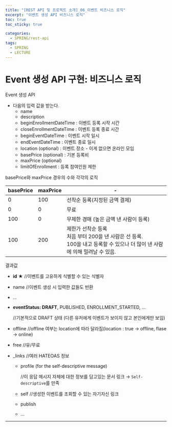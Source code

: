 ```yaml
---
title: "[REST API 및 프로젝트 소개]_06_이벤트 비즈니스 로직"
excerpt: "이벤트 생성 API 비즈니스 로직"
toc: true
toc_sticky: true

categories:
  - SPRING/rest-api
tags:
  - SPRING
  - LECTURE
---
```


# Event 생성 API 구현: 비즈니스 로직

Event 생성 API

* 다음의 입력 값을 받는다.
  * name
  * description
  * beginEnrollmentDateTime : 이벤트 등록 시작 시간
  * closeEnrollmentDateTime : 이벤트 등록 종료 시간
  * beginEventDateTime : 이벤트 시작 일시
  * endEventDateTime : 이벤트 종료 일시
  * location (optional) : 이벤트 장소 - 이게 없으면 온라인 모임
  * basePrice (optional) : 기본 등록비
  * maxPrice (optional)
  * limitOfEnrollment : 등록 참여인원 제한

basePrice와 maxPrice 경우의 수와 각각의 로직

| basePrice | maxPrice | -                                                            |
| --------- | -------- | ------------------------------------------------------------ |
| 0         | 100      | 선착순 등록(지정된 금액 결제)                                |
| 0         | 0        | 무료                                                         |
| 100       | 0        | 무제한 경매 (높은 금액 낸 사람이 등록)                       |
| 100       | 200      | 제한가 선착순 등록<br />처음 부터 200을 낸 사람은 선 등록.<br />100을 내고 등록할 수 있으나 더 많이 낸 사람에 의해 밀려날 수 있음. |

결과값

* **id** ★ //이벤트를 고유하게 식별할 수 있는 식별자

* name //이벤트 생성 시 입력한 값들도 반환

* ...

* **eventStatus: DRAFT**, PUBLISHED, ENROLLMENT_STARTED, ... 

  //기본적으로 DRAFT 상태 (다른 유저에게 이벤트가 보이지 않고 본인에게만 보임)

* offline //offline 여부는 location에 따라 달라짐(location : true → offline, flase → online)

* free //유/무료

* _links //여러 HATEOAS 정보
  * profile (for the self-descriptive message)
  
    //이 응답 메시지 자체에 대한 정보를 담고있는 문서 링크 → `Self-descriptive`를 만족
  
  * self //생성한 이벤트를 조회할 수 있는 자기자신 링크
  
  * publish
  
  * ...

---


